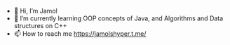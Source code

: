 - 👋 Hi, I’m Jamol
- 🌱 I’m currently learning OOP concepts of Java, and Algorithms and Data structures on C++
- 📫 How to reach me https://jamolshyper.t.me/

